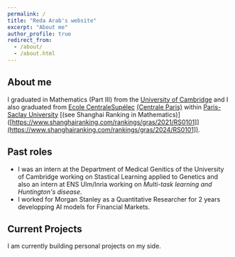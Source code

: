 ```yaml
---
permalink: /
title: "Reda Arab's website"
excerpt: "About me"
author_profile: true
redirect_from: 
  - /about/
  - /about.html
---
```


## About me

I graduated in Mathematics (Part III) from the [University of Cambridge](http://www.dpmms.cam.ac.uk/) and I also graduated from [Ecole CentraleSupélec](https://en.wikipedia.org/wiki/CentraleSup%C3%A9lec) [(Centrale Paris)](https://en.wikipedia.org/wiki/%C3%89cole_Centrale_Paris) within [Paris-Saclay University](https://en.wikipedia.org/wiki/Paris-Saclay_University) [(see Shanghai Ranking in Mathematics)]([https://www.shanghairanking.com/rankings/gras/2021/RS0101]](https://www.shanghairanking.com/rankings/gras/2024/RS0101]).

## Past roles 

- I was an intern at the Department of Medical Genitics of the University of Cambridge working on Stastical Learning applied to Genetics and also an intern at ENS Ulm/Inria working on *Multi-task learning and Huntington's disease*. 
- I worked for Morgan Stanley as a Quantitative Researcher for 2 years developping AI models for Financial Markets. 

## Current Projects

I am currently building personal projects on my side.
